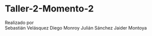 # Taller-2-Momento-2
Realizado por  
Sebastián Velásquez
Diego Monroy
Julián Sánchez
Jaider Montoya
